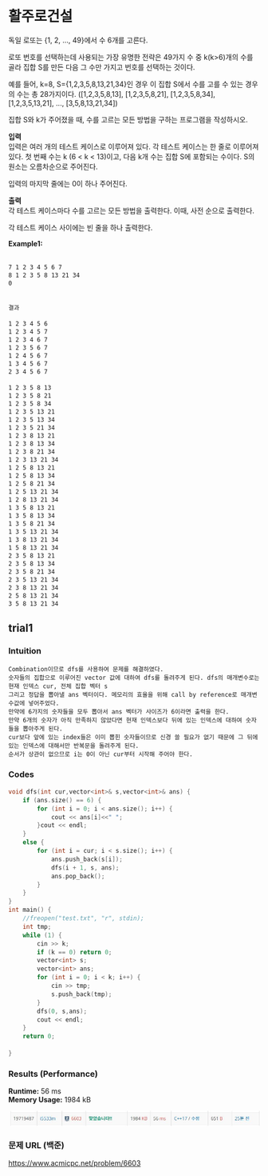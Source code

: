 # 활주로건설

독일 로또는 {1, 2, ..., 49}에서 수 6개를 고른다.

로또 번호를 선택하는데 사용되는 가장 유명한 전략은 49가지 수 중 k(k>6)개의 수를 골라 집합 S를 만든 다음 그 수만 가지고 번호를 선택하는 것이다.

예를 들어, k=8, S={1,2,3,5,8,13,21,34}인 경우 이 집합 S에서 수를 고를 수 있는 경우의 수는 총 28가지이다. ([1,2,3,5,8,13], [1,2,3,5,8,21], [1,2,3,5,8,34], [1,2,3,5,13,21], ..., [3,5,8,13,21,34])

집합 S와 k가 주어졌을 때, 수를 고르는 모든 방법을 구하는 프로그램을 작성하시오.

**입력**  
입력은 여러 개의 테스트 케이스로 이루어져 있다. 각 테스트 케이스는 한 줄로 이루어져 있다. 첫 번째 수는 k (6 < k < 13)이고, 다음 k개 수는 집합 S에 포함되는 수이다. S의 원소는 오름차순으로 주어진다.

입력의 마지막 줄에는 0이 하나 주어진다.       

**출력**  
각 테스트 케이스마다 수를 고르는 모든 방법을 출력한다. 이때, 사전 순으로 출력한다.

각 테스트 케이스 사이에는 빈 줄을 하나 출력한다. 

**Example1:**   
```

7 1 2 3 4 5 6 7
8 1 2 3 5 8 13 21 34
0


결과

1 2 3 4 5 6
1 2 3 4 5 7
1 2 3 4 6 7
1 2 3 5 6 7
1 2 4 5 6 7
1 3 4 5 6 7
2 3 4 5 6 7

1 2 3 5 8 13
1 2 3 5 8 21
1 2 3 5 8 34
1 2 3 5 13 21
1 2 3 5 13 34
1 2 3 5 21 34
1 2 3 8 13 21
1 2 3 8 13 34
1 2 3 8 21 34
1 2 3 13 21 34
1 2 5 8 13 21
1 2 5 8 13 34
1 2 5 8 21 34
1 2 5 13 21 34
1 2 8 13 21 34
1 3 5 8 13 21
1 3 5 8 13 34
1 3 5 8 21 34
1 3 5 13 21 34
1 3 8 13 21 34
1 5 8 13 21 34
2 3 5 8 13 21
2 3 5 8 13 34
2 3 5 8 21 34
2 3 5 13 21 34
2 3 8 13 21 34
2 5 8 13 21 34
3 5 8 13 21 34
```

## trial1
### Intuition
```
Combination이므로 dfs를 사용하여 문제를 해결하였다.
숫자들의 집합으로 이루어진 vector 값에 대하여 dfs를 돌려주게 된다. dfs의 매개변수로는 현재 인덱스 cur, 전체 집합 벡터 s
그리고 정답을 뽑아낼 ans 벡터이다. 메모리의 효율을 위해 call by reference로 매개변수값에 넣어주었다.
만약에 6가지의 숫자들을 모두 뽑아서 ans 벡터가 사이즈가 6이라면 출력을 한다.
만약 6개의 숫자가 아직 만족하지 않았다면 현재 인덱스보다 뒤에 있는 인덱스에 대하여 숫자들을 뽑아주게 된다.
cur보다 앞에 있는 index들은 이미 뽑힌 숫자들이므로 신경 쓸 필요가 없기 때문에 그 뒤에 있는 인덱스에 대해서만 반복문을 돌려주게 된다. 
순서가 상관이 없으므로 i는 0이 아닌 cur부터 시작해 주어야 한다.
```

### Codes  
```cpp
void dfs(int cur,vector<int>& s,vector<int>& ans) {
	if (ans.size() == 6) {
		for (int i = 0; i < ans.size(); i++) {
			cout << ans[i]<<" ";
		}cout << endl;
	}
	else {
		for (int i = cur; i < s.size(); i++) {
			ans.push_back(s[i]);
			dfs(i + 1, s, ans);
			ans.pop_back();
		}
	}
}
int main() {
	//freopen("test.txt", "r", stdin);
	int tmp;
	while (1) {
		cin >> k;
		if (k == 0) return 0;
		vector<int> s;
		vector<int> ans;
		for (int i = 0; i < k; i++) {
			cin >> tmp;
			s.push_back(tmp);
		}
		dfs(0, s,ans);
		cout << endl;
	}
	return 0;

}
```

### Results (Performance)    
**Runtime:**  56 ms   
**Memory Usage:** 	1984 kB    


<p align="center"> 
<img src="./capture.JPG">
</p>


### 문제 URL (백준)  
https://www.acmicpc.net/problem/6603